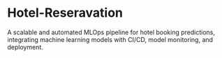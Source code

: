 # Hotel-Reseravation
A scalable and automated MLOps pipeline for hotel booking predictions, integrating machine learning models with CI/CD, model monitoring, and deployment.
